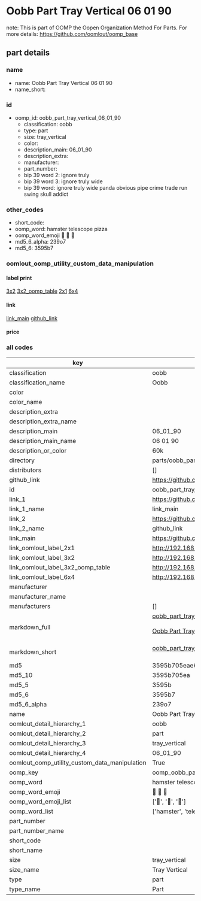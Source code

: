 # Oobb Part Tray Vertical 06 01 90  

note: This is part of OOMP the Oopen Organization Method For Parts. For more details: https://github.com/oomlout/oomp_base

##  part details





### name
* name: Oobb Part Tray Vertical 06 01 90
* name_short: 
### id
* oomp_id: oobb_part_tray_vertical_06_01_90
  * classification: oobb
  * type: part
  * size: tray_vertical
  * color: 
  * description_main: 06_01_90
  * description_extra: 
  * manufacturer: 
  * part_number: 
  * bip 39 word 2: ignore truly
  * bip 39 word 3: ignore truly wide
  * bip 39 word: ignore truly wide panda obvious pipe crime trade run swing skull addict

### other_codes
* short_code: 
* oomp_word: hamster telescope pizza
* oomp_word_emoji :hamster: :telescope: :pizza:
* md5_6_alpha: 239o7
* md5_6: 3595b7






### oomlout_oomp_utility_custom_data_manipulation
#### label print
[3x2](http://192.168.1.245:1112/?label=oomp%20239o7)
[3x2_oomp_table](http://192.168.1.107:1112/?label=oomp%20239o7)
[2x1](http://192.168.1.242:1112/?label=oomp%20239o7)
[6x4](http://192.168.1.55:1112/?label=oomp%20239o7)    

#### link

[link_main](https://github.com/oomlout/oomlout_oomp_current_version_messy/tree/main/parts/oobb_part_tray_vertical_06_01_90) [github_link](https://github.com/oomlout/oomlout_oomp_part_src/tree/main/parts/oobb_part_tray_vertical_06_01_90)                             

#### price







### all codes 
| key | value |  
| --- | --- |  
| classification | oobb |  
| classification_name | Oobb |  
| color |  |  
| color_name |  |  
| description_extra |  |  
| description_extra_name |  |  
| description_main | 06_01_90 |  
| description_main_name | 06 01 90 |  
| description_or_color | 60k |  
| directory | parts/oobb_part_tray_vertical_06_01_90 |  
| distributors | [] |  
| github_link | https://github.com/oomlout/oomlout_oomp_part_src/tree/main/parts/oobb_part_tray_vertical_06_01_90 |  
| id | oobb_part_tray_vertical_06_01_90 |  
| link_1 | https://github.com/oomlout/oomlout_oomp_current_version_messy/tree/main/parts/oobb_part_tray_vertical_06_01_90 |  
| link_1_name | link_main |  
| link_2 | https://github.com/oomlout/oomlout_oomp_part_src/tree/main/parts/oobb_part_tray_vertical_06_01_90 |  
| link_2_name | github_link |  
| link_main | https://github.com/oomlout/oomlout_oomp_current_version_messy/tree/main/parts/oobb_part_tray_vertical_06_01_90 |  
| link_oomlout_label_2x1 | http://192.168.1.242:1112/?label=oomp%20239o7 |  
| link_oomlout_label_3x2 | http://192.168.1.245:1112/?label=oomp%20239o7 |  
| link_oomlout_label_3x2_oomp_table | http://192.168.1.107:1112/?label=oomp%20239o7 |  
| link_oomlout_label_6x4 | http://192.168.1.55:1112/?label=oomp%20239o7 |  
| manufacturer |  |  
| manufacturer_name |  |  
| manufacturers | [] |  
| markdown_full | [oobb_part_tray_vertical_06_01_90](https://github.com/oomlout/oomlout_oomp_current_version_messy/tree/main/parts/oobb_part_tray_vertical_06_01_90)<br>[](https://github.com/oomlout/oomlout_oomp_current_version_messy/tree/main/parts/oobb_part_tray_vertical_06_01_90)<br>[Oobb Part Tray Vertical 06 01 90](https://github.com/oomlout/oomlout_oomp_current_version_messy/tree/main/parts/oobb_part_tray_vertical_06_01_90)<br><br> |  
| markdown_short | [oobb_part_tray_vertical_06_01_90](https://github.com/oomlout/oomlout_oomp_current_version_messy/tree/main/parts/oobb_part_tray_vertical_06_01_90)<br><br> |  
| md5 | 3595b705eae6a672954c59f7f57a5b86 |  
| md5_10 | 3595b705ea |  
| md5_5 | 3595b |  
| md5_6 | 3595b7 |  
| md5_6_alpha | 239o7 |  
| name | Oobb Part Tray Vertical 06 01 90 |  
| oomlout_detail_hierarchy_1 | oobb |  
| oomlout_detail_hierarchy_2 | part |  
| oomlout_detail_hierarchy_3 | tray_vertical |  
| oomlout_detail_hierarchy_4 | 06_01_90 |  
| oomlout_oomp_utility_custom_data_manipulation | True |  
| oomp_key | oomp_oobb_part_tray_vertical_06_01_90 |  
| oomp_word | hamster telescope pizza |  
| oomp_word_emoji | :hamster: :telescope: :pizza: |  
| oomp_word_emoji_list | [':hamster:', ':telescope:', ':pizza:'] |  
| oomp_word_list | ['hamster', 'telescope', 'pizza'] |  
| part_number |  |  
| part_number_name |  |  
| short_code |  |  
| short_name |  |  
| size | tray_vertical |  
| size_name | Tray Vertical |  
| type | part |  
| type_name | Part |  
